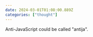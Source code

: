 ```yaml
---
date: 2024-03-01T01:08:00.889Z
categories: ["thought"]
---
```

Anti-JavaScript could be called "antija".
